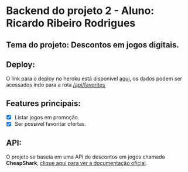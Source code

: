 # Backend do projeto 2 - Aluno: Ricardo Ribeiro Rodrigues
## Tema do projeto: Descontos em jogos digitais.
## Deploy:
O link para o deploy no heroku está disponível [aqui](https://afternoon-stream-42339.herokuapp.com), os dados podem ser acessados indo para a rota [/api/favorites](https://afternoon-stream-42339.herokuapp.com/api/favorites)
## Features principais:
- [X] Listar jogos em promoção.
- [X] Ser possível favoritar ofertas.
## API:
O projeto se baseia em uma API de descontos em jogos chamada **CheapShark**, [clique aqui para ver a documentação oficial](https://apidocs.cheapshark.com).
